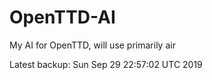 # OpenTTD-AI
My AI for OpenTTD, will use primarily air

Latest backup: Sun Sep 29 22:57:02 UTC 2019
